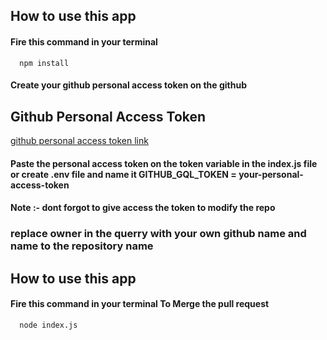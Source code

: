 
## How to use this app

#### Fire this command in your terminal

```http
  npm install
```

#### Create your github personal access token on the github



## Github Personal Access Token 

[github personal access token link ](https://docs.github.com/en/authentication/keeping-your-account-and-data-secure/creating-a-personal-access-token)

#### Paste the personal access token on the token variable in the index.js file or create .env file and name it GITHUB_GQL_TOKEN = your-personal-access-token
#### Note :- dont forgot to give access the token to modify the repo

### replace owner in the querry with your own github name and name to the repository name 

## How to use this app

#### Fire this command in your terminal To Merge the pull request

```http
  node index.js
```
